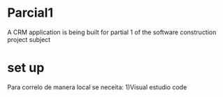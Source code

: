 # Parcial1
A CRM application is being built for partial 1 of the software construction project subject

# set up
Para correlo de manera local se neceita:
1)Visual estudio code
